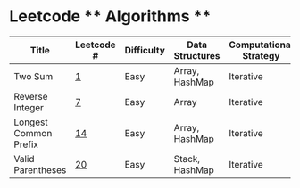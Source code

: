# Leetcode ** Algorithms **

| Title                 | Leetcode #                                                 | Difficulty | Data Structures | Computational Strategy | Solution                                                                                                                                                                                                                          |
| --------------------- | ---------------------------------------------------------- | ---------- | --------------- | ---------------------- | --------------------------------------------------------------------------------------------------------------------------------------------------------------------------------------------------------------------------------- |
| Two Sum               | [1](https://leetcode.com/problems/two-sum)                 | Easy       | Array, HashMap  | Iterative              | [twoSum.py](https://github.com/vermav6/Leetcode/blob/main/Python-solutions/Two%20Sum/twoSum.py)                                                                                                                                   |
| Reverse Integer       | [7](https://leetcode.com/problems/reverse-integer)         | Easy       | Array           | Iterative              | [reverseInt.py](https://github.com/vermav6/Leetcode/blob/main/Python-solutions/Reverse%20Integer/reverseInt.py)                                                                                                                   |
| Longest Common Prefix | [14](https://leetcode.com/problems/longest-common-prefix/) | Easy       | Array, HashMap  | Iterative              | [lcp-v1.py](https://github.com/vermav6/Leetcode/blob/main/Python-solutions/Longest%20Common%20Prefix/lcp-v1.py) / [lcp-v2.py](https://github.com/vermav6/Leetcode/blob/main/Python-solutions/Longest%20Common%20Prefix/lcp-v2.py) |
| Valid Parentheses     | [20](https://leetcode.com/problems/valid-parentheses/)     | Easy       | Stack, HashMap  | Iterative              | [validParentheses.py](https://github.com/vermav6/Leetcode/blob/main/Python-solutions/Valid%20Parentheses/validParentheses.py)                                                                                                     |
